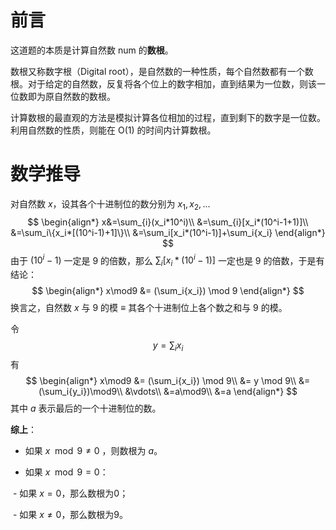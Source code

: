 # 前言
这道题的本质是计算自然数 num 的**数根**。

数根又称数字根（Digital root），是自然数的一种性质，每个自然数都有一个数根。对于给定的自然数，反复将各个位上的数字相加，直到结果为一位数，则该一位数即为原自然数的数根。

计算数根的最直观的方法是模拟计算各位相加的过程，直到剩下的数字是一位数。利用自然数的性质，则能在 O(1) 的时间内计算数根。



# 数学推导

对自然数 $x$，设其各个十进制位的数分别为 $x_1,x_2,...$
$$
\begin{align*}
x&=\sum_{i}(x_i*10^i)\\
&=\sum_{i}[x_i*(10^i-1+1)]\\
&=\sum_i\{x_i*[(10^i-1)+1]\}\\
&=\sum_i[x_i*(10^i-1)]+\sum_i{x_i}
\end{align*}
$$
由于 $(10^i-1)$ 一定是 $9$ 的倍数，那么 $\sum_i[x_i*(10^i-1)]$ 一定也是 $9$ 的倍数，于是有结论：
$$
\begin{align*}
x\mod9 &= (\sum_i{x_i}) \mod 9
\end{align*}
$$
换言之，自然数 $x$ 与 $9$ 的模 $\equiv$ 其各个十进制位上各个数之和与 $9$ 的模。

令 
$$
y = \sum_ix_i
$$
有
$$
\begin{align*}
x\mod9 &= (\sum_i{x_i}) \mod 9\\
&= y \mod 9\\
&=(\sum_i{y_i})\mod9\\
&\vdots\\
&=a\mod9\\
&=a
\end{align*}
$$
其中 $a$ 表示最后的一个十进制位的数。

**综上**：

- 如果 $x\mod9\neq0$ ，则数根为 $a$。

- 如果 $x\mod9=0$：

​		- 如果 $x=0$，那么数根为0；

​		- 如果 $x\neq0$，那么数根为9。

